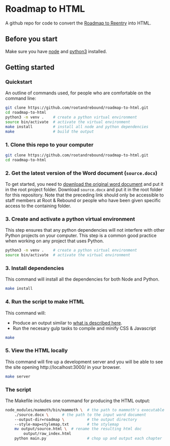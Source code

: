 # Roadmap to HTML

A github repo for code to convert the [Roadmap to Reentry](https://objects-us-west-1.dream.io/roadmapguide/RoadmapGuide-2016.pdf) into HTML.

## Before you start

Make sure you have [node](https://nodejs.org/en/download/) and [python3](https://www.python.org/downloads/) installed.

## Getting started


### Quickstart

An outline of commands used, for people who are comfortable on the command line:

``` bash
git clone https://github.com/rootandrebound/roadmap-to-html.git
cd roadmap-to-html
python3 -m venv .    # create a python virtual environment
source bin/activate  # activate the virtual environment
make install         # install all node and python dependencies
make                 # build the output
```


### 1. Clone this repo to your computer

```bash
git clone https://github.com/rootandrebound/roadmap-to-html.git
cd roadmap-to-html
```

### 2. Get the latest version of the Word document (`source.docx`)

To get started, you need to [download the original word document](https://drive.google.com/uc?export=download&id=0BzNrkiCWAqHZdDNzdlNlY2FKNVU) and put it in the root project folder. Download `source.docx` and put it in the root folder for this repository.
Note that the preceding link should only be accessible to staff members at Root & Rebound or people who have been given specific access to the containing folder.

### 3. Create and activate a python virtual environment

This step ensures that any python dependencies will not interfere with other Python projects on your computer. This step is a common good practice when working on any project that uses Python.

```bash
python3 -m venv .    # create a python virtual environment
source bin/activate  # activate the virtual environment
```

### 3. Install dependencies

This command will install all the dependencies for both Node and Python.
```bash
make install
```

### 4. Run the script to make HTML

This command will:
- Produce an output similar to [what is described here](https://github.com/rootandrebound/roadmap-to-html/issues/1).
- Run the necesary gulp tasks to compile and minify CSS & Javascript

```bash
make
```

### 5. View the HTML locally

This command will fire up a development server and you will be able to see the site opening http://localhost:3000/ in your browser.

```bash
make server
```

### The script

The Makefile includes one command for producing the HTML output:

```bash
node_modules/mammoth/bin/mammoth \  # the path to mammoth's executable
    ./source.docx \      # the path to the input word document
    --output-dir=roadmap \          # the output directory
    --style-map=stylemap.txt        # the stylemap
    mv output/source.html \  # rename the resulting html doc
        output/raw_index.html
    python main.py                  # chop up and output each chapter
```
